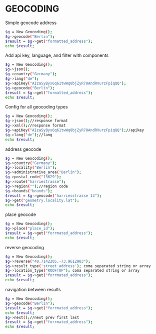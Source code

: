 # GEOCODING

Simple geocode address
```sh
$g = New Geocoding();
$g->geocode("Berlin");
$result = $g->get("formatted_address");
echo $result;
```
Add api key, language, and filter with components
```sh
$g = New Geocoding();
$g->json();
$g->country("Germany");
$g->lang("de");
$g->apiKey("AIzaSyByx6q61twWq8bjZyR78AndRVurzFpiqQQ");
$g->geocode("Berlin");
$result = $g->get("formatted_address");
echo $result;
```
Config for all geocoding types
```sh
$g = New Geocoding();
$g->json();//response format 
$g->xml();//response format
$g->apiKey("AIzaSyByx6q61twWq8bjZyR78AndRVurzFpiqQQ");//apikey
$g->lang("de");//lang
echo $result;
```
address geocode
```sh
$g = New Geocoding();
$g->country("Germany");
$g->locality("Berlin");
$g->administrative_area("Berlin");
$g->postal_code("13629");
$g->route("harriestrasse");
$g->region("");//region code
$g->bounds("bounds");
$result = $g->geocode("harriesstrasse 13");
$g->get("geometry.locality.lat");
echo $result;
```
place geocode
```sh
$g = New Geocoding();
$g->place("place_id");
$result = $g->get("forrmated_address");
echo $result;
```
reverse geocoding
```sh
$g = New Geocoding();
$g->reverse("40.7142205,-73.9612903");
$g->result_type('street_address'); coma separated string or array
$g->location_type("ROOFTOP"); coma separated string or array
$result = $g->get("forrmated_address");
echo $result;
```
navigation between results
```sh
$g = New Geocoding();
$g->geocode("Berlin");
$result = $g->get("forrmated_address");
echo $result;
$g->next();//next prev first last
$result = $g->get("forrmated_address");
echo $result;
```